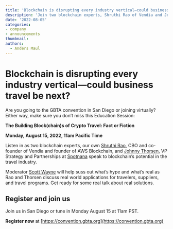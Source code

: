 ```yaml
---
title: 'Blockchain is disrupting every industry vertical—could business travel be next?'
description: 'Join two blockchain experts, Shruthi Rao of Vendia and Johnny Thorsen of Spotnana, in this session to learn about blockchain’s potential in the travel industry.'
date: '2022-08-05'
categories:
- company 
- announcements
thumbnail: 
authors:
  - Anders Maul
---
```



# Blockchain is disrupting every industry vertical—could business travel be next?
Are you going to the GBTA convention in San Diego or joining virtually? Either way, make sure you don’t miss this Education Session: 

**The Building Block(chain)s of Crypto Travel: Fact or Fiction**

**Monday, August 15, 2022, 11am Pacific Time**

Listen in as two blockchain experts, our own [Shruthi Rao](https://www.linkedin.com/in/shruthirao/), CBO and co-founder of Vendia and founder of AWS Blockchain, and [Johnny Thorsen](https://www.linkedin.com/in/johnnythorsen/), VP Strategy and Partnerships at [Spotnana](https://www.spotnana.com) speak to blockchain’s potential in the travel industry. 

Moderator [Scott Wayne](https://www.linkedin.com/in/scottxwayne/) will help suss out what’s hype and what’s real as Rao and Thorsen discuss real world applications for travelers, suppliers, and travel programs. Get ready for some real talk about real solutions. 


## Register and join us 

Join us in San Diego or tune in Monday August 15 at 11am PST.

**Register now** at [https://convention.gbta.org](https://convention.gbta.org)
